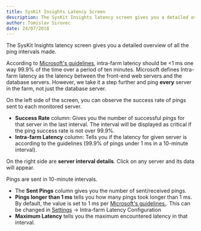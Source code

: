 ```yaml
---
title: SysKit Insights Latency Screen
description: The SysKit Insights latency screen gives you a detailed overview of all the ping intervals made.
author: Tomislav Sirovec
date: 24/07/2018
---
```


The SysKit Insights latency screen gives you a detailed overview of all the ping intervals made.  

According to [Microsoft's guidelines](https://docs.microsoft.com/en-us/sharepoint/install/hardware-and-software-requirements), intra-farm latency should be <1 ms one way 99.9% of the time over a period of ten minutes.
Microsoft defines Intra-farm latency as the latency between the front-end web servers and the database servers. However, we take it a step further and ping __every__ server in the farm, not just the database server.

On the left side of the screen, you can observe the success rate of pings sent to each monitored server.

* __Success Rate__ column: Gives you the number of successful pings for that server in the last interval. The interval will be displayed as critical if the ping success rate is not over 99.9%.
* __Intra-farm Latency__ column: Tells you if the latency for given server is according to the guidelines (99.9% of pings under 1 ms in a 10-minute interval).

On the right side are __server interval details__. Click on any server and its data will appear.

Pings are sent in 10-minute intervals.
* The __Sent Pings__ column gives you the number of sent/received pings.
* __Pings longer than 1 ms__ tells you how many pings took longer than 1 ms. By default, the value is set to 1 ms per [Microsoft's guidelines.](https://docs.microsoft.com/en-us/sharepoint/install/hardware-and-software-requirements). This can be changed in [Settings](#internal/how-to/customize-settings) -> Intra-farm Latency Configuration
* __Maximum Latency__ tells you the maximum encountered latency in that interval.